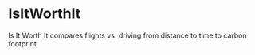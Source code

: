 # IsItWorthIt
Is It Worth It compares flights vs. driving from distance to time to carbon footprint.
